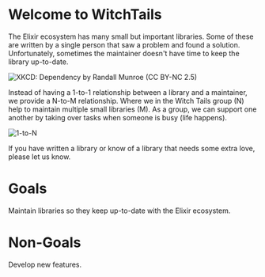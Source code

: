 # Welcome to WitchTails

The Elixir ecosystem has many small but important libraries. Some of these are written by a single person that saw a problem and found a solution. Unfortunately, sometimes the maintainer doesn't have time to keep the library up-to-date.

![XKCD: Dependency by Randall Munroe (CC BY-NC 2.5)](https://witchtails.github.io/dependency.png)

Instead of having a 1-to-1 relationship between a library and a maintainer, we provide a N-to-M relationship. Where we in the Witch Tails group (N) help to maintain multiple small libraries (M). As a group, we can support one another by taking over tasks when someone is busy (life happens).

![1-to-N](https://witchtails.github.io/idea.svg)

If you have written a library or know of a library that needs some extra love, please let us know.

# Goals

Maintain libraries so they keep up-to-date with the Elixir ecosystem.

# Non-Goals

Develop new features.

